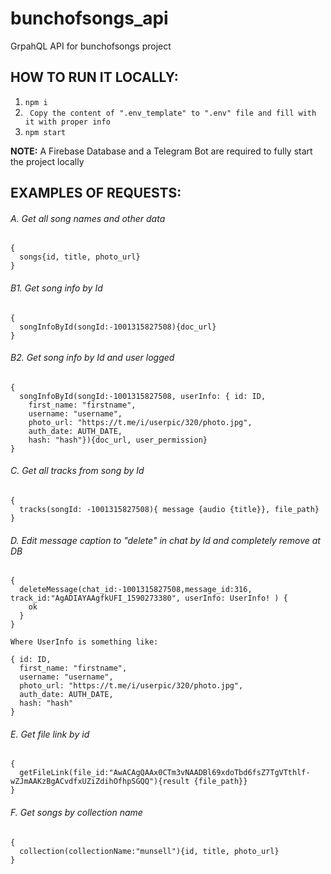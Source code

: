 # bunchofsongs_api
GrpahQL API for bunchofsongs project

## HOW TO RUN IT LOCALLY:
1. ```npm i```
2. ``` Copy the content of ".env_template" to ".env" file and fill with it with proper info```
3. ```npm start```

**NOTE:** A Firebase Database and a Telegram Bot are required to fully start the project locally

## EXAMPLES OF REQUESTS:

###### A. Get all song names and other data
```
{
  songs{id, title, photo_url}
}
```
###### B1. Get song info by Id
```
{
  songInfoById(songId:-1001315827508){doc_url}
}
```
###### B2. Get song info by Id and user logged
```
{
  songInfoById(songId:-1001315827508, userInfo: { id: ID,
    first_name: "firstname",
    username: "username",
    photo_url: "https://t.me/i/userpic/320/photo.jpg",
    auth_date: AUTH_DATE,
    hash: "hash"}){doc_url, user_permission}
}
```

###### C. Get all tracks from song by Id
```
{
  tracks(songId: -1001315827508){ message {audio {title}}, file_path}
}
```

###### D. Edit message caption to "delete" in chat by Id and completely remove at DB
```
{
  deleteMessage(chat_id:-1001315827508,message_id:316, track_id:"AgADIAYAAgfkUFI_1590273380", userInfo: UserInfo! ) {
    ok
  }
}

Where UserInfo is something like:

{ id: ID,
  first_name: "firstname",
  username: "username",
  photo_url: "https://t.me/i/userpic/320/photo.jpg",
  auth_date: AUTH_DATE,
  hash: "hash"
}

```

###### E. Get file link by id
```
{
  getFileLink(file_id:"AwACAgQAAx0CTm3vNAADBl69xdoTbd6fsZ7TgVTthlf-wZJmAAKzBgACvdfxUZiZdihOfhpSGQQ"){result {file_path}}
}
```
###### F. Get songs by collection name
```
{
  collection(collectionName:"munsell"){id, title, photo_url}
}
```
